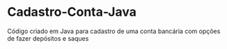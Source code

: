 # Cadastro-Conta-Java
Código criado em Java para cadastro de uma conta bancária com opções de fazer depósitos e saques

